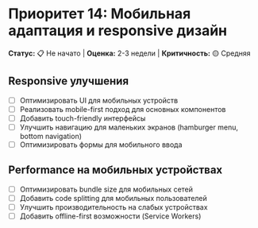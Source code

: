 # Приоритет 14: Мобильная адаптация и responsive дизайн

**Статус:** 📋 Не начато | **Оценка:** 2-3 недели | **Критичность:** 🟡 Средняя

## Responsive улучшения
- [ ] Оптимизировать UI для мобильных устройств
- [ ] Реализовать mobile-first подход для основных компонентов
- [ ] Добавить touch-friendly интерфейсы
- [ ] Улучшить навигацию для маленьких экранов (hamburger menu, bottom navigation)
- [ ] Оптимизировать формы для мобильного ввода

## Performance на мобильных устройствах
- [ ] Оптимизировать bundle size для мобильных сетей
- [ ] Добавить code splitting для мобильных пользователей
- [ ] Улучшить производительность на слабых устройствах
- [ ] Добавить offline-first возможности (Service Workers)